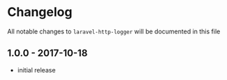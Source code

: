 # Changelog

All notable changes to `laravel-http-logger` will be documented in this file

## 1.0.0 - 2017-10-18

- initial release
